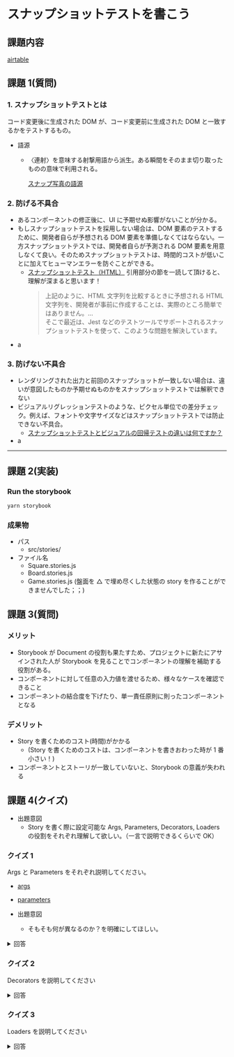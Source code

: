 # スナップショットテストを書こう

## 課題内容

[airtable](https://airtable.com/tblTnXBXFOYJ0J7lZ/viwyi8muFtWUlhNKG/rectcDfNScG68h7Ys?blocks=hide)

## 課題 1(質問)

### 1. スナップショットテストとは

コード変更後に生成された DOM が、コード変更前に生成された DOM と一致するかをテストするもの。

- 語源

  - 〈連射〉を意味する射撃用語から派生。ある瞬間をそのまま切り取ったものの意味で利用される。

    [スナップ写真の語源](https://kotobank.jp/word/%E3%82%B9%E3%83%8A%E3%83%83%E3%83%97%E3%82%B7%E3%83%A7%E3%83%83%E3%83%88-4975#:~:text=%E3%80%90%E3%82%B9%E3%83%8A%E3%83%83%E3%83%97%E5%86%99%E7%9C%9F%E3%80%91%E3%82%88%E3%82%8A,%E7%94%A8%E8%AA%9E%E3%81%AE%E5%A7%8B%E3%81%BE%E3%82%8A%E3%81%A8%E3%81%84%E3%82%8F%E3%82%8C%E3%82%8B%E3%80%82)

### 2. 防げる不具合

- あるコンポーネントの修正後に、UI に予期せぬ影響がないことが分かる。
- もしスナップショットテストを採用しない場合は、DOM 要素のテストするために、開発者自らが予想される DOM 要素を準備しなくてはならない。一方スナップショットテストでは、開発者自らが予測される DOM 要素を用意しなくて良い。そのためスナップショットテストは、時間的コストが低いことに加えてヒューマンエラーを防ぐことができる。
  - [スナップショットテスト（HTML）](https://meetup-jp.toast.com/1550) 引用部分の節を一読して頂けると、理解が深まると思います！
    > 上記のように、HTML 文字列を比較するときに予想される HTML 文字列を、開発者が事前に作成することは、実際のところ簡単ではありません。... <br>
    > そこで最近は、Jest などのテストツールでサポートされるスナップショットテストを使って、このような問題を解決しています。
- a

### 3. 防げない不具合

- レンダリングされた出力と前回のスナップショットが一致しない場合は、違いが意図したものか予期せぬものかをスナップショットテストでは解釈できない
- ビジュアルリグレッションテストのような、ピクセル単位での差分チェック。例えば、フォントや文字サイズなどはスナップショットテストでは防止できない不具合。
  - [スナップショットテストとビジュアルの回帰テストの違いは何ですか？](https://jestjs.io/docs/ja/snapshot-testing#%E3%82%B9%E3%83%8A%E3%83%83%E3%83%97%E3%82%B7%E3%83%A7%E3%83%83%E3%83%88%E3%83%86%E3%82%B9%E3%83%88%E3%81%A8%E3%83%93%E3%82%B8%E3%83%A5%E3%82%A2%E3%83%AB%E3%81%AE%E5%9B%9E%E5%B8%B0%E3%83%86%E3%82%B9%E3%83%88%E3%81%AE%E9%81%95%E3%81%84%E3%81%AF%E4%BD%95%E3%81%A7%E3%81%99%E3%81%8B%EF%BC%9F)
- a

---

## 課題 2(実装)

### Run the storybook

```bash
yarn storybook
```

### 成果物

- パス
  - src/stories/
- ファイル名
  - Square.stories.js
  - Board.stories.js
  - Game.stories.js (盤面を △ で埋め尽くした状態の story を作ることができませんでした；；)

## 課題 3(質問)

### メリット

- Storybook が Document の役割も果たすため、プロジェクトに新たにアサインされた人が Storybook を見ることでコンポーネントの理解を補助する役割がある。
- コンポーネントに対して任意の入力値を渡せるため、様々なケースを確認できること
- コンポーネントの結合度を下げたり、単一責任原則に則ったコンポーネントとなる

### デメリット

- Story を書くためのコスト(時間)がかかる
  - (Story を書くためのコストは、コンポーネントを書きおわった時が 1 番小さい！)
- コンポーネントとストーリが一致していないと、Storybook の意義が失われる

## 課題 4(クイズ)

- 出題意図
  - Story を書く際に設定可能な Args, Parameters, Decorators, Loaders の役割をそれぞれ理解して欲しい。（一言で説明できるくらいで OK）

### クイズ 1

Args と Parameters をそれぞれ説明してください。

- [args](https://storybook.js.org/docs/react/writing-stories/args)
- [parameters](https://storybook.js.org/docs/react/writing-stories/parameters)

- 出題意図
  - そもそも何が異なるのか？を明確にしてほしい。

<details><summary>回答</summary><div>

- Args
  - Component に渡す props を設定するための記法
- Parameters
  - Storybook の機能やアドオンを制御するための静的なデータセット
- 違い
  - そもそも、設定対象が異なる

</div></details>

### クイズ 2

Decorators を説明してください

<details><summary>回答</summary><div>

- Decorators
  - Story に対して、スタイル(レンダリング)をラップする方法

</div></details>

### クイズ 3

Loaders を説明してください

<details><summary>回答</summary><div>

- Loaders

  - Story に対して、データをロードする非同期関数
  - Loaders はストーリーのレンダリング前に実行される

- 参考文献
  - [Loaders (experimental)](https://storybook.js.org/docs/react/writing-stories/loaders)

</div></details>
